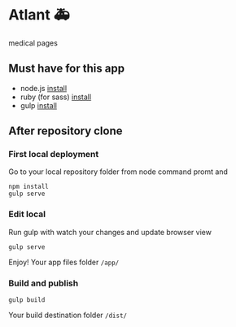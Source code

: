 # Atlant 🚑
medical pages

## Must have for this app
* node.js [install](https://nodejs.org/en/download/)
* ruby (for sass) [install](https://www.ruby-lang.org/en/downloads/)
* gulp [install](https://www.npmjs.com/package/gulp)

## After repository clone

### First local deployment
Go to your local repository folder from node command promt and
```terminal
npm install
gulp serve
```

### Edit local
Run gulp with watch your changes and update browser view 
```terminal
gulp serve
```
Enjoy! Your app files folder `/app/`

### Build and publish
```terminal
gulp build
```
Your build destination folder `/dist/`
